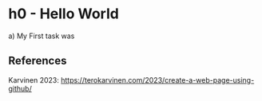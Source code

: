 # h0 - Hello World

a) My First task was

## References
Karvinen 2023: https://terokarvinen.com/2023/create-a-web-page-using-github/
